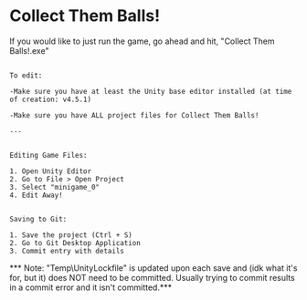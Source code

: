 # Collect Them Balls!



If you would like to just run the game, go ahead and hit, "Collect Them Balls!.exe"

~~~~~~~~~~~~~~~~~~~~~~~~~~~~~~~~~~~~~

To edit:

-Make sure you have at least the Unity base editor installed (at time of creation: v4.5.1)

-Make sure you have ALL project files for Collect Them Balls!

---


Editing Game Files:

1. Open Unity Editor
2. Go to File > Open Project
3. Select "minigame_0"
4. Edit Away!


Saving to Git:

1. Save the project (Ctrl + S)
2. Go to Git Desktop Application
3. Commit entry with details

~~~~~~~~~~~~~~~~~~~~~~~~~~~~~~~~~~~~~

*** Note: "Temp\UnityLockfile" is updated upon each save and (idk what it's for, but it) does NOT need to be committed. Usually trying to commit results in a commit error and it isn't committed.***

~~~Merry Christmas!~~~